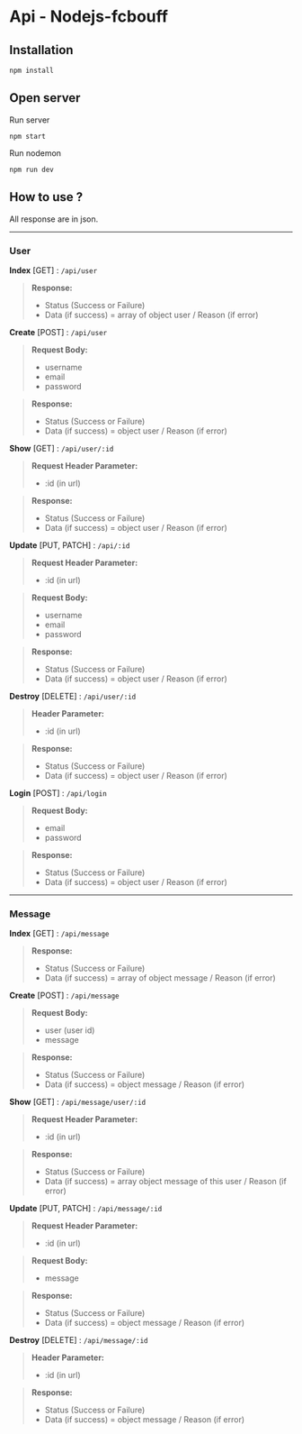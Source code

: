# Api - Nodejs-fcbouff

## Installation
```
npm install
```

## Open server

Run server
```
npm start 
```
Run nodemon
```
npm run dev
```

## How to use ?

All response are in json.

___

### User

**Index** [GET] : ```/api/user```
>**Response:**
>- Status (Success or Failure)
>- Data (if success) = array of object user / Reason (if error)


**Create** [POST] : ```/api/user```
>**Request Body:** 
>- username
>- email
>- password

>**Response:**
>- Status (Success or Failure)
>- Data (if success) = object user / Reason (if error)


**Show** [GET] : ```/api/user/:id```
>**Request Header Parameter:**
> - :id (in url)

>**Response:**
>- Status (Success or Failure)
>- Data (if success) = object user / Reason (if error)


**Update** [PUT, PATCH] : ```/api/:id```
>**Request Header Parameter:**
> - :id (in url)

>**Request Body:**
>- username
>- email
>- password

>**Response:**
>- Status (Success or Failure)
>- Data (if success) = object user / Reason (if error)


**Destroy** [DELETE] : ```/api/user/:id```
>**Header Parameter:**
> - :id (in url)

>**Response:**
>- Status (Success or Failure)
>- Data (if success) = object user / Reason (if error)


**Login** [POST] : ```/api/login```
>**Request Body:**
>- email
>- password

>**Response:**
>- Status (Success or Failure)
>- Data (if success) = object user / Reason (if error)

___

### Message

**Index** [GET] : ```/api/message```
>**Response:**
>- Status (Success or Failure)
>- Data (if success) = array of object message / Reason (if error)


**Create** [POST] : ```/api/message```
>**Request Body:**
>- user (user id)
>- message

>**Response:**
>- Status (Success or Failure)
>- Data (if success) = object message / Reason (if error)


**Show** [GET] : ```/api/message/user/:id```
>**Request Header Parameter:**
> - :id (in url)

>**Response:**
>- Status (Success or Failure)
>- Data (if success) = array object message of this user / Reason (if error)


**Update** [PUT, PATCH] : ```/api/message/:id```
>**Request Header Parameter:**
> - :id (in url)

>**Request Body:**
>- message

>**Response:**
>- Status (Success or Failure)
>- Data (if success) = object message / Reason (if error)


**Destroy** [DELETE] : ```/api/message/:id```
>**Header Parameter:**
> - :id (in url)

>**Response:**
>- Status (Success or Failure)
>- Data (if success) = object message / Reason (if error)

